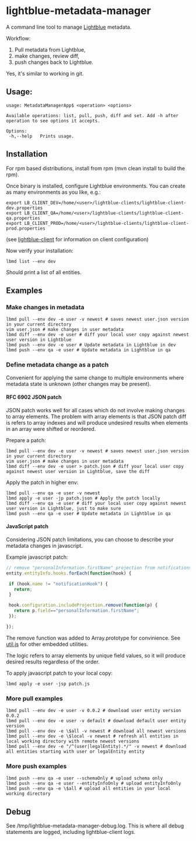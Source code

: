 # lightblue-metadata-manager
A command line tool to manage [Lightblue](https://github.com/lightblue-platform/) metadata.

Workflow:

1. Pull metadata from Lightblue,
2. make changes, review diff,
3. push changes back to Lightblue.

Yes, it's similar to working in git.

## Usage:
```
usage: MetadataManagerApp$ <operation> <options>

Available operations: list, pull, push, diff and set. Add -h after operation to see options it accepts.

Options:
 -h,--help   Prints usage.
```

## Installation

For rpm based distributions, install from rpm (mvn clean install to build the rpm).

Once binary is installed, configure Lightblue environments. You can create as many environments as you like, e.g.:

```
export LB_CLIENT_DEV=/home/<user>/lightblue-clients/lightblue-client-dev.properties
export LB_CLIENT_QA=/home/<user>/lightblue-clients/lightblue-client-qa.properties
export LB_CLIENT_PROD=/home/<user>/lightblue-clients/lightblue-client-prod.properties
```
(see [lightblue-client](https://github.com/lightblue-platform/lightblue-client) for information on client configuration)

Now verify your installation:
```
lbmd list --env dev
```
Should print a list of all entities.


## Examples

### Make changes in metadata
```
lbmd pull --env dev -e user -v newest # saves newest user.json version in your current directory
vim user.json # make changes in user metadata
lbmd diff --env dev -e user # diff your local user copy against newest user version in Lightblue
lbmd push --env dev -e user # Update metadata in Lightblue in dev
lbmd push --env qa -e user # Update metadata in Lightblue in qa
```

### Define metadata change as a patch

Convenient for applying the same change to multiple environments where metadata state is unknown (other changes may be present).

#### RFC 6902 JSON patch

JSON patch works well for all cases which do not involve making changes to array elements. The problem with array elements is that JSON patch diff
is refers to array indexes and will produce undesired results when elements in an array were shifted or reordered.

Prepare a patch:
```
lbmd pull --env dev -e user -v newest # saves newest user.json version in your current directory
vim user.json # make changes in user metadata
lbmd diff --env dev -e user > patch.json # diff your local user copy against newest user version in Lightblue, save the diff
```

Apply the patch in higher env:
```
lbmd pull --env qa -e user -v newest
lbmd apply -e user -jp patch.json # Apply the patch locally
lbmd diff --env qa -e user # diff your local user copy against newest user version in Lightblue, just to make sure
lbmd push --env qa -e user # Update metadata in Lightblue in qa
```

#### JavaScript patch

Considering JSON patch limitations, you can choose to describe your metadata changes in javascript.

Example javascript patch:
```javascript
// remove "personalInformation.firstName" projection from notificationsHook
entity.entityInfo.hooks.forEach(function(hook) {

 if (hook.name != "notificationHook") {
   return;
 }

 hook.configuration.includeProjection.remove(function(p) {
   return p.field=="personalInformation.firstName";
 });

});
```

The remove function was added to Array.prototype for convinience. See [util.js](src/main/resources/util.js) for other embedded utilities.

The logic refers to array elements by unique field values, so it will produce desired results regardless of the order.

To apply javascript patch to your local copy:
```
lbmd apply -e user -jsp patch.js
```

### More pull examples
```
lbmd pull --env dev -e user -v 0.0.2 # download user entity version 0.0.2
lbmd pull --env dev -e user -v default # download default user entity version
lbmd pull --env dev -e \$all -v newest # download all newest versions
lbmd pull --env dev -e \$local -v newest # refresh all entities in local working directory with remote newest versions
lbmd pull --env dev -e "/^(user|legalEntity).*/" -v newest # download all entities starting with user or legalEntity entity
```

### More push examples
```
lbmd push --env qa -e user --schemaOnly # upload schema only
lbmd push --env qa -e user --entityInfoOnly # upload entityInfoOnly
lbmd push --env qa -e \$all # upload all entities in your local working directory
```


## Debug

See /tmp/lightblue-metadata-manager-debug.log. This is where all debug statements are logged, including lightblue-client logs.
